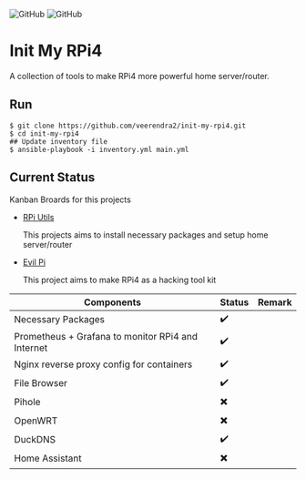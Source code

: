 ![GitHub](https://img.shields.io/badge/OS-Ubuntu%2020.04.3%20LTS-green)
![GitHub](https://img.shields.io/badge/Arch-arm64-green)
# Init My RPi4
A collection of tools to make RPi4 more powerful home server/router. 

## Run
```
$ git clone https://github.com/veerendra2/init-my-rpi4.git
$ cd init-my-rpi4
## Update inventory file
$ ansible-playbook -i inventory.yml main.yml
```
## Current Status
Kanban Broards for this projects
* [RPi Utils](https://github.com/veerendra2/init-my-rpi4/projects/1)
  
  This projects aims to install necessary packages and setup home server/router
* [Evil Pi](https://github.com/veerendra2/init-my-rpi4/projects/2)
  
  This project aims to make RPi4 as a hacking tool kit

| Components                                        | Status                   | Remark |
| ------------------------------------------------- | ------------------------ | ------ |
| Necessary Packages                                | :heavy_check_mark:       |        |
| Prometheus + Grafana to monitor RPi4 and Internet | :heavy_check_mark:       |        |
| Nginx reverse proxy config for containers         | :heavy_check_mark:       |        |
| File Browser                                      | :heavy_check_mark:       |        |
| Pihole                                            | :heavy_multiplication_x: |        |
| OpenWRT                                           | :heavy_multiplication_x: |        |
| DuckDNS                                           | :heavy_check_mark:       |        |
| Home Assistant                                    | :heavy_multiplication_x: |        |